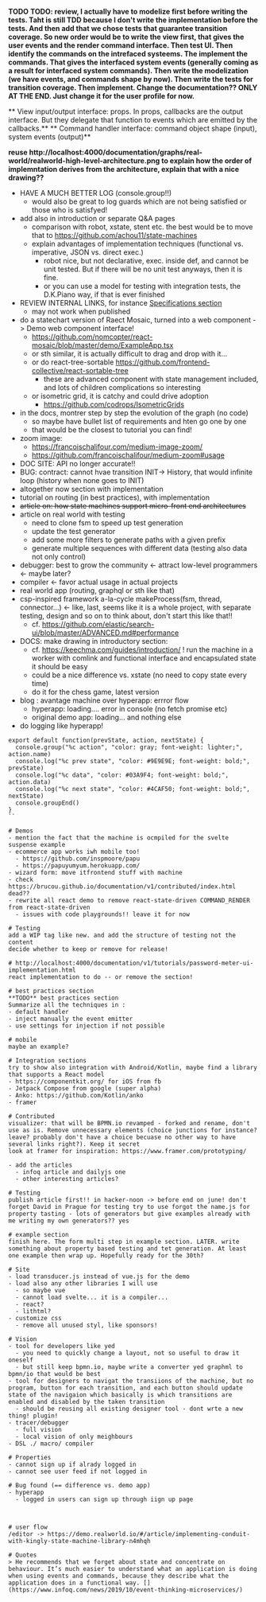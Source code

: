 **TODO**
**TODO: review, I actually have to modelize first before writing the tests. Taht is still TDD because I don't write the implementation before the tests. And then add that we chose tests that guarantee transition coverage. So new order would be to write the view first, that gives the user events and the render command interface. Then test UI. Then identify the commands on the intrefaced systeems. The implement the commands. That gives the interfaced system events (generally coming as a result for interfaced system commands). Then write the modelization (we have events, and commands shape by now). Then write the tests for transition coverage. Then implement. Change the documentation?? ONLY AT THE END. Just change it for the user profile for now.**

** View input/output interface: props. In props, callbacks are the output interface. But they delegate that function to events which are emitted by the callbacks.**
** Command handler interface: command object shape (input), system events (output)**

**reuse http://localhost:4000/documentation/graphs/real-world/realworld-high-level-architecture.png to explain how the order of implemntation derives from the architecture, explain that with a nice drawing??** 

- HAVE A MUCH BETTER LOG (console.group!!)
  - would also be great to log guards which are not being satisfied or those who is satisfyed!
- add also in introduction or separate Q&A pages
  - comparison with robot, xstate, stent etc. the best would be to move that to https://github.com/achou11/state-machines
  - explain advantages of implementation techniques (functional vs. imperative, JSON vs. direct exec.)
    - robot nice, but not declarative, exec. inside def, and cannot be unit tested. But if there will be no unit test anyways, then it is fine.
    - or you can use  a model for testing with integration tests, the D.K.Piano way, if that is ever finished 
- REVIEW INTERNAL LINKS, for instance [Specifications section](/real-world.html#Specifications)
  - may not work when published
- do a statechart version of Raect Mosaic, turned into a web component -> Demo web component interface!
  - https://github.com/nomcopter/react-mosaic/blob/master/demo/ExampleApp.tsx
  - or sth similar, it is actually difficult to drag and drop with it...
  - or do react-tree-sortable https://github.com/frontend-collective/react-sortable-tree
    - these are advanced component with state management included, and lots of children complications so interesting
  - or isometric grid, it is catchy and could drive adoption
    - https://github.com/codrops/IsometricGrids
- in the docs, montrer step by step the evolution of the graph (no code)
  - so maybe have bullet list of requirements and hten go one by one
  - that would be the closest to tutorial you can find!
- zoom image:
  - https://francoischalifour.com/medium-image-zoom/
  - https://github.com/francoischalifour/medium-zoom#usage
- DOC SITE: API no longer accurate!!
- BUG: contract: cannot hvae transition INIT-> History, that would infinite loop (history when none goes to INIT) 
- altogether now section with implementation
- tutorial on routing (in best practices), with implementation
- ~~article on: how state machines support micro-front end architectures~~
- article on real world with testing
  - need to clone fsm to speed up test generation
  - update the test generator
  - add some more filters to generate paths with a given prefix
  - generate multiple sequences with different data (testing also data not only control)
- debugger: best to grow the community <- attract low-level programmers <- maybe later?
- compiler <- favor actual usage in actual projects
- real world app (routing, graphql or sth like that)
- csp-inspired framework a-la-cycle makeProcess(fsm, thread, connector...) <- like, last, seems like it is a whole project, with separate testing, design and so on to think about, don't start this like that!!
  - cf. https://github.com/elastic/search-ui/blob/master/ADVANCED.md#performance
- DOCS: make drawing in introductory section:
  - cf. https://keechma.com/guides/introduction/
! run the machine in a worker with comlink and functional interface and encapsulated state it should be easy
  - could be a nice difference vs. xstate (no need to copy state every time)
  - do it for the chess game, latest version
- blog : avantage machine over hyperapp: errror flow
  - hyperapp: loading.... error in console (no fetch promise etc)
  - original demo app: loading... and nothing else
- do logging like hyperapp!
````
export default function(prevState, action, nextState) {
  console.group("%c action", "color: gray; font-weight: lighter;", action.name)
  console.log("%c prev state", "color: #9E9E9E; font-weight: bold;", prevState)
  console.log("%c data", "color: #03A9F4; font-weight: bold;", action.data)
  console.log("%c next state", "color: #4CAF50; font-weight: bold;", nextState)
  console.groupEnd()
}
``

# Demos
- mention the fact that the machine is ocmpiled for the svelte suspense example
- ecommerce app works iwh mobile too!
  - https://github.com/inspmoore/papu
  - https://papuyumyum.herokuapp.com/
- wizard form: move itfrontend stuff with machine
- check https://brucou.github.io/documentation/v1/contributed/index.html dead??
- rewrite all react demo to remove react-state-driven COMMAND_RENDER from react-state-driven
  - issues with code playgrounds!! leave it for now 
  
# Testing
add a WIP tag like new. and add the structure of testing not the content
decide whether to keep or remove for release!

# http://localhost:4000/documentation/v1/tutorials/password-meter-ui-implementation.html
react implementation to do -- or remove the section!

# best practices section
**TODO** best practices section
Summarize all the techniques in :
- default handler
- inject manually the event emitter
- use settings for injection if not possible

# mobile
maybe an example?

# Integration sections
try to show also integration with Android/Kotlin, maybe find a library that supports a React model 
- https://componentkit.org/ for iOS from fb
- Jetpack Compose from google (super alpha)
- Anko: https://github.com/Kotlin/anko
- framer

# Contributed
visualizer: that will be BPMN.io revamped - forked and rename, don't use as is. Remove unnecessary elements (choice junctions for instance? leave? probably don't have a choice becuase no other way to have several links right?). Keep it secret
look at framer for inspiration: https://www.framer.com/prototyping/

- add the articles
  - infoq article and dailyjs one
  - other interesting articles?

# Testing
publish article first!! in hacker-noon -> before end on june! don't forget David in Prague for testing try to use forgot the name.js for property tasting - lots of generators but give examples already with me writing my own generators?? yes 

# example section
finish here. The form multi step in example section. LATER. write something about property based testing and tet generation. At least one example then wrap up. Hopefully ready for the 30th?

# Site
- load transducer.js instead of vue.js for the demo
- load also any other libraries I will use
  - so maybe vue
  - cannot load svelte... it is a compiler...
  - react?
  - lithtml?
- customize css
  - remove all unused styl, like sponsors!

# Vision
- tool for developers like yed
  - you need to quickly change a layout, not so useful to draw it oneself
  - but still keep bpmn.io, maybe write a converter yed graphml to bpmn/io that would be best
- tool for designers to navigat the transiions of the machine, but no program, button for each transition, and each button should update state of the navigaion which basically is which transitions are enabled and disabled by the taken transition
  - should be reusing all existing designer tool - dont wrte a new thing! plugin!
- tracer/debugger
  - full vision
  - local vision of only meighbours
- DSL ./ macro/ compiler

# Properties
- cannot sign up if alrady logged in
- cannot see user feed if not logged in

# Bug found (== difference vs. demo app)
- hyperapp
  - logged in users can sign up through iign up page



# user flow
/editor -> https://demo.realworld.io/#/article/implementing-conduit-with-kingly-state-machine-library-n4mhqh

# Quotes
> He recommends that we forget about state and concentrate on behaviour. It’s much easier to understand what an application is doing when using events and commands, because they describe what the application does in a functional way. [](https://www.infoq.com/news/2019/10/event-thinking-microservices/)
